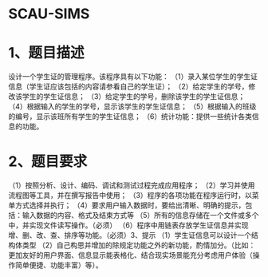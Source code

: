 # SCAU-SIMS
# 1、题目描述
   设计一个学生证的管理程序。该程序具有以下功能：
   （1）录入某位学生的学生证信息（学生证应该包括的内容请参看自己的学生证）；
   （2）给定学生的学号，修改该学生的学生证信息；
   （3）给定学生的学号，删除该学生的学生证信息；
   （4）根据输入的学生的学号，显示该学生的学生证信息；
   （5）根据输入的班级的编号，显示该班所有学生的学生证信息；
   （6）统计功能：提供一些统计各类信息的功能。
# 2、题目要求
   （1）按照分析、设计、编码、调试和测试过程完成应用程序；
   （2）学习并使用流程图等工具，并在撰写报告中使用；
   （3）程序的各项功能在程序运行时，以菜单方式选择并执行；
   （4）要求用户输入数据时，要给出清晰、明确的提示，包括：输入数据的内容、格式及结束方式等
   （5）所有的信息存储在一个文件或多个中，并实现文件读写操作。（必须）
   （6）程序中用链表存放学生证信息并实现增、删、改、查、排序等功能。（必须）3、提示
   （1）学生证信息可以设计一个结构体类型
 （2）自己构思并增加的除规定功能之外的新功能，酌情加分。（比如：更加友好的用户界面、信息显示能表格化、结合现实场景能充分考虑用户体验（操作简单便捷、功能丰富）等）。
